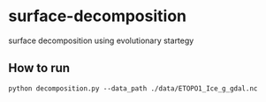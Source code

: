 # surface-decomposition
surface decomposition using evolutionary startegy

## How to run
```
python decomposition.py --data_path ./data/ETOPO1_Ice_g_gdal.nc
```

